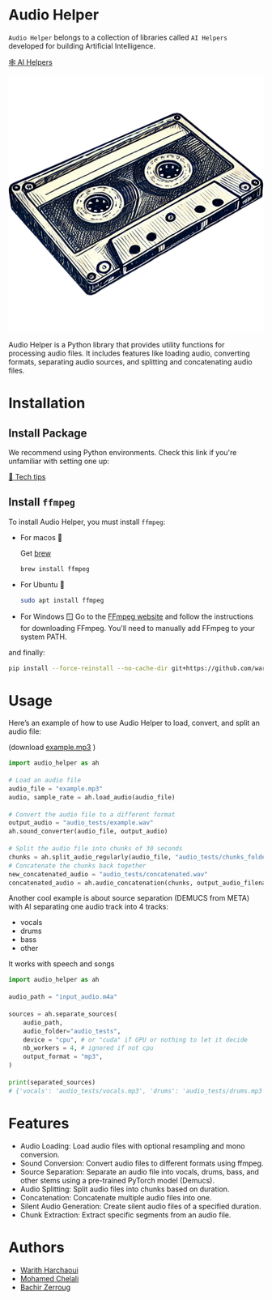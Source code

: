 # Audio Helper

`Audio Helper` belongs to a collection of libraries called `AI Helpers` developed for building Artificial Intelligence.

[🕸️ AI Helpers](https://harchaoui.org/warith/ai-helpers)

[![logo](logo.png)](https://harchaoui.org/warith/ai-helpers)

Audio Helper is a Python library that provides utility functions for processing audio files. It includes features like loading audio, converting formats, separating audio sources, and splitting and concatenating audio files.

# Installation

## Install Package

We recommend using Python environments. Check this link if you're unfamiliar with setting one up:

[🥸 Tech tips](https://harchaoui.org/warith/4ml/#install)

## Install `ffmpeg` 
To install Audio Helper, you must install `ffmpeg`:

- For macos 🍎
  
  Get [brew](https://brew.sh)
  ```bash
  brew install ffmpeg
  ```
- For Ubuntu 🐧
  ```bash
  sudo apt install ffmpeg
  ```
- For Windows 🪟
  Go to the [FFmpeg website](https://ffmpeg.org/download.html) and follow the instructions for downloading FFmpeg. You'll need to manually add FFmpeg to your system PATH.
  
and finally:

```bash
pip install --force-reinstall --no-cache-dir git+https://github.com/warith-harchaoui/audio-helper.git@main
```

# Usage
Here’s an example of how to use Audio Helper to load, convert, and split an audio file:

(download [example.mp3](https://harchaoui.org/warith/example.mp3) )

```python
import audio_helper as ah

# Load an audio file
audio_file = "example.mp3"
audio, sample_rate = ah.load_audio(audio_file)

# Convert the audio file to a different format
output_audio = "audio_tests/example.wav"
ah.sound_converter(audio_file, output_audio)

# Split the audio file into chunks of 30 seconds
chunks = ah.split_audio_regularly(audio_file, "audio_tests/chunks_folder", split_time=30.0, overwrite = True)
# Concatenate the chunks back together
new_concatenated_audio = "audio_tests/concatenated.wav"
concatenated_audio = ah.audio_concatenation(chunks, output_audio_filename = new_concatenated_audio)
```

Another cool example is about source separation (DEMUCS from META) with AI separating one audio track into 4 tracks:
- vocals
- drums
- bass
- other

It works with speech and songs

```python
import audio_helper as ah

audio_path = "input_audio.m4a"

sources = ah.separate_sources(
    audio_path,
    audio_folder="audio_tests",
    device = "cpu", # or "cuda" if GPU or nothing to let it decide
    nb_workers = 4, # ignored if not cpu
    output_format = "mp3",
)

print(separated_sources)
# {'vocals': 'audio_tests/vocals.mp3', 'drums': 'audio_tests/drums.mp3', 'bass': 'audio_tests/bass.mp3', 'other': 'audio_tests/other.mp3'}
```

# Features
- Audio Loading: Load audio files with optional resampling and mono conversion.
- Sound Conversion: Convert audio files to different formats using ffmpeg.
- Source Separation: Separate an audio file into vocals, drums, bass, and other stems using a pre-trained PyTorch model (Demucs).
- Audio Splitting: Split audio files into chunks based on duration.
- Concatenation: Concatenate multiple audio files into one.
- Silent Audio Generation: Create silent audio files of a specified duration.
- Chunk Extraction: Extract specific segments from an audio file.

# Authors
 - [Warith Harchaoui](https://harchaoui.org/warith)
 - [Mohamed Chelali](https://mchelali.github.io)
 - [Bachir Zerroug](https://www.linkedin.com/in/bachirzerroug)

